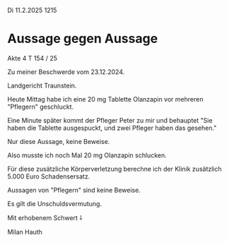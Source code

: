 Di 11.2.2025 1215

# Aussage gegen Aussage

Akte 4 T 154 / 25

Zu meiner Beschwerde vom 23.12.2024.

Landgericht Traunstein.

Heute Mittag habe ich
eine 20 mg Tablette Olanzapin
vor mehreren "Pflegern" geschluckt.

Eine Minute später kommt der Pfleger
Peter zu mir und behauptet
"Sie haben die Tablette ausgespuckt,
und zwei Pfleger haben das gesehen."

Nur diese Aussage, keine Beweise.

Also musste ich noch Mal
20 mg Olanzapin schlucken.

Für diese zusätzliche Körperverletzung
berechne ich der Klinik
zusätzlich 5.000 Euro Schadensersatz.

Aussagen von "Pflegern" sind keine Beweise.

Es gilt die Unschuldsvermutung.

Mit erhobenem Schwert ⸸

Milan Hauth
